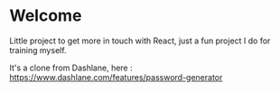 # Welcome

Little project to get more in touch with React, just a fun project I do for training myself.

It's a clone from Dashlane, here : https://www.dashlane.com/features/password-generator
